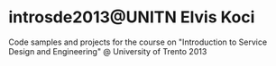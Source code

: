 introsde2013@UNITN
Elvis Koci
============

Code samples and projects for the course on "Introduction to Service Design and Engineering" @ University of Trento
2013

